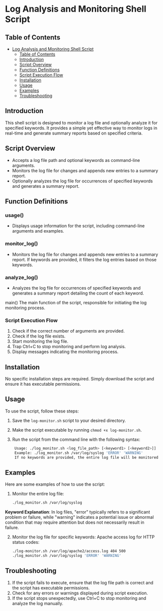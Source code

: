 # Log Analysis and Monitoring Shell Script

## Table of Contents

- [Log Analysis and Monitoring Shell Script](#log-analysis-and-monitoring-shell-script)
  - [Table of Contents](#table-of-contents)
  - [Introduction](#introduction)
  - [Script Overview](#script-overview)
  - [Function Definitions](#function-definitions)
  - [Script Execution Flow](#script-execution-flow)
  - [Installation](#installation)
  - [Usage](#usage)
  - [Examples](#examples)
  - [Troubleshooting](#troubleshooting)

## Introduction

This shell script is designed to monitor a log file and optionally analyze it for specified keywords. It provides a simple yet effective way to monitor logs in real-time and generate summary reports based on specified criteria.

## Script Overview

- Accepts a log file path and optional keywords as command-line arguments.
- Monitors the log file for changes and appends new entries to a summary report.
- Optionally analyzes the log file for occurrences of specified keywords and generates a summary report.

## Function Definitions
### usage()
- Displays usage information for the script, including command-line arguments and examples.

### monitor_log()
- Monitors the log file for changes and appends new entries to a summary report. If keywords are provided, it filters the log entries based on those keywords.

### analyze_log()
- Analyzes the log file for occurrences of specified keywords and generates a summary report detailing the count of each keyword.

main()
The main function of the script, responsible for initiating the log monitoring process.

### Script Execution Flow

1. Check if the correct number of arguments are provided.
2. Check if the log file exists.
3. Start monitoring the log file.
4. Trap Ctrl+C to stop monitoring and perform log analysis.
5. Display messages indicating the monitoring process.

## Installation
No specific installation steps are required. Simply download the script and ensure it has executable permissions.

## Usage

To use the script, follow these steps:

1. Save the `log-monitor.sh` script to your desired directory.
   
2. Make the script executable by running `chmod +x log-monitor.sh`.
   
3. Run the script from the command line with the following syntax:
   
   ```bash
    Usage: ./log_monitor.sh <log_file_path> [<keyword1> [<keyword2>]]
    Example: ./log_monitor.sh /var/log/syslog 'ERROR' 'WARNING'
    If no keywords are provided, the entire log file will be monitored.
   ```
## Examples

Here are some examples of how to use the script:

1. Monitor the entire log file:
   ```bash
   ./log_monitor.sh /var/log/syslog
   ```
**Keyword Explanation**: In log files, "error" typically refers to a significant problem or failure, while "warning" indicates a potential issue or abnormal condition that may require attention but does not necessarily result in failure.
   
2. Monitor the log file for specific keywords: Apache access log for HTTP status codes:
   ```bash
   ./log-monitor.sh /var/log/apache2/access.log 404 500
   ./log_monitor.sh /var/log/syslog 'ERROR' 'WARNING'
   ```

## Troubleshooting
1. If the script fails to execute, ensure that the log file path is correct and the script has executable permissions.
2. Check for any errors or warnings displayed during script execution.
3. If the script stops unexpectedly, use Ctrl+C to stop monitoring and analyze the log manually.
